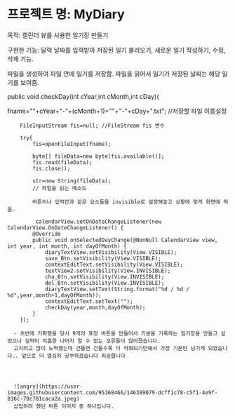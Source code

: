 # 프로젝트 명: MyDiary

목적: 캘린더 뷰를 사용한 일기장 만들기

구현한 기능: 달력 날짜를 입력받아 저장된 일기 불러오기, 새로운 일기 작성하기, 수정, 삭제 기능. 

파일을 생성하여 파일 안에 일기를 저장함. 파일을 읽어서 일기가 저장된 날짜는 해당 일기를 보여줌.

  public void  checkDay(int cYear,int cMonth,int cDay){
  
 fname=""+cYear+"-"+(cMonth+1)+""+"-"+cDay+".txt"; //저장할 파일 이름설정
        
        FileInputStream fis=null; //FileStream fis 변수
        
        try{
            fis=openFileInput(fname);

            byte[] fileData=new byte[fis.available()];
            fis.read(fileData);
            fis.close();

            str=new String(fileData); 
            // 파일을 읽는 메소드 
            
            버튼이나 입력칸과 같은 요소들을 invisible로 설정해놓고 상황에 맞게 화면에 띄움.
            
             calendarView.setOnDateChangeListener(new CalendarView.OnDateChangeListener() {
            @Override
            public void onSelectedDayChange(@NonNull CalendarView view, int year, int month, int dayOfMonth) {
                diaryTextView.setVisibility(View.VISIBLE);
                save_Btn.setVisibility(View.VISIBLE);
                contextEditText.setVisibility(View.VISIBLE);
                textView2.setVisibility(View.INVISIBLE);
                cha_Btn.setVisibility(View.INVISIBLE);
                del_Btn.setVisibility(View.INVISIBLE);
                diaryTextView.setText(String.format("%d / %d / %d",year,month+1,dayOfMonth));
                contextEditText.setText("");
                checkDay(year,month,dayOfMonth);
            }
        });
        
      - 초반에 기획했을 당시 9개의 표정 버튼을 만들어서 기분을 기록하는 일기장을 만들고 싶었으나 실력이 미흡한 나머지 알 수 없는 오류들이 많아졌습니다. 
      고치려고 많이 노력했는데 건들면 건들수록 더 악화되기만해서 가장 기본만 남기게 되었습니다.. 앞으로 더 열심히 공부하겠습니다 죄송합니다
      
      
      
      
      ![angry](https://user-images.githubusercontent.com/95368466/146389079-dcff1c78-c5f1-4e9f-836c-70c781caca2a.jpeg)
      삽입하려 했던 버튼 이미지 중 하나입니다.
      
      
            
